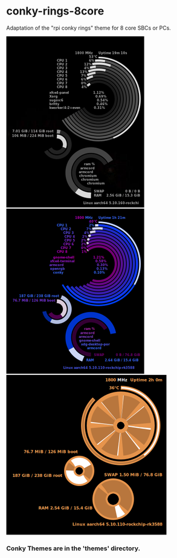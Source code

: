 # conky-rings-8core
Adaptation of the "rpi conky rings" theme for 8 core SBCs or PCs.

![image](https://github.com/SputnikRocket/conky-rings-8core/blob/main/themes/blackandwhite-rings-original/bw_original.png)
![image](https://github.com/SputnikRocket/conky-rings-8core/blob/main/themes/twister-rings/twister_rings.png)
![image](https://github.com/SputnikRocket/conky-rings-8core/blob/main/themes/orangepi/orangepi.png)

### Conky Themes are in the 'themes' directory.
